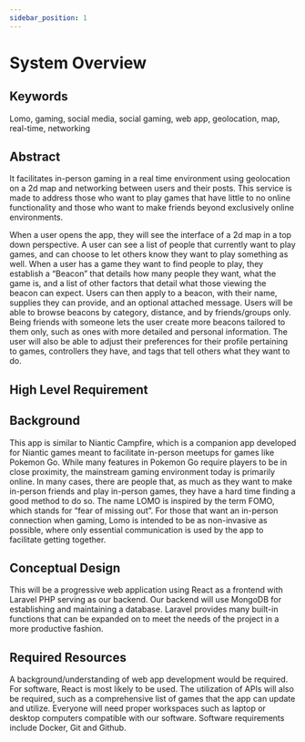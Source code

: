 ```yaml
---
sidebar_position: 1
---
```


# System Overview
## Keywords
Lomo, gaming, social media, social gaming, web app, geolocation, map, real-time, networking

## Abstract
It facilitates in-person gaming in a real time environment using geolocation on a 2d map and networking between users and their posts. This service is made to address those who want to play games that have little to no online functionality and those who want to make friends beyond exclusively online environments. 

When a user opens the app, they will see the interface of a 2d map in a top down perspective. A user can see a list of people that currently want to play games, and can choose to let others know they want to play something as well. When a user has a game they want to find people to play, they establish a “Beacon” that details how many people they want, what the game is, and a list of other factors that detail what those viewing the beacon can expect. Users can then apply to a beacon, with their name, supplies they can provide, and an optional attached message. Users will be able to browse beacons by category, distance, and by friends/groups only. Being friends with someone lets the user create more beacons tailored to them only, such as ones with more detailed and personal information. The user will also be able to adjust their preferences for their profile pertaining to games, controllers they have, and tags that tell others what they want to do.


## High Level Requirement

## Background
This app is similar to Niantic Campfire, which is a companion app developed for Niantic games meant to facilitate in-person meetups for games like Pokemon Go. While many features in Pokemon Go require players to be in close proximity, the mainstream gaming environment today is primarily online. In many cases, there are people that, as much as they want to make in-person friends and play in-person games, they have a hard time finding a good method to do so. The name LOMO is inspired by the term FOMO, which stands for “fear of missing out”. For those that want an in-person connection when gaming, Lomo is intended to be as non-invasive as possible, where only essential communication is used by the app to facilitate getting together. 

## Conceptual Design
This will be a progressive web application using React as a frontend with Laravel PHP serving as our backend. Our backend will use MongoDB for establishing and maintaining a database. Laravel provides many built-in functions that can be expanded on to meet the needs of the project in a more productive fashion.

## Required Resources
A background/understanding of web app development would be required. For software, React is most likely to be used. The utilization of APIs will also be required, such as a comprehensive list of games that the app can update and utilize. Everyone will need proper workspaces such as laptop or desktop computers compatible with our software. Software requirements include Docker, Git and Github.

